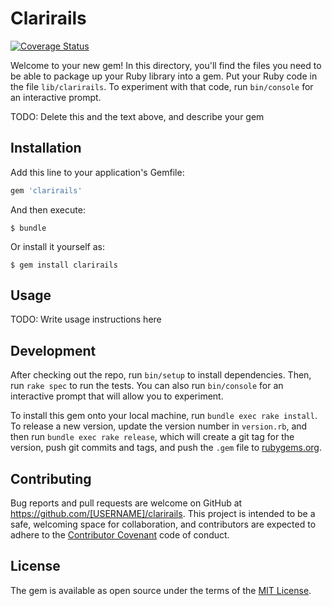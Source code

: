 # Clarirails
[![Coverage Status](https://coveralls.io/repos/github/Decoydoll/clarirails/badge.svg?branch=master)](https://coveralls.io/github/Decoydoll/clarirails?branch=master)

Welcome to your new gem! In this directory, you'll find the files you need to be able to package up your Ruby library into a gem. Put your Ruby code in the file `lib/clarirails`. To experiment with that code, run `bin/console` for an interactive prompt.

TODO: Delete this and the text above, and describe your gem

## Installation

Add this line to your application's Gemfile:

```ruby
gem 'clarirails'
```

And then execute:

    $ bundle

Or install it yourself as:

    $ gem install clarirails

## Usage

TODO: Write usage instructions here

## Development

After checking out the repo, run `bin/setup` to install dependencies. Then, run `rake spec` to run the tests. You can also run `bin/console` for an interactive prompt that will allow you to experiment.

To install this gem onto your local machine, run `bundle exec rake install`. To release a new version, update the version number in `version.rb`, and then run `bundle exec rake release`, which will create a git tag for the version, push git commits and tags, and push the `.gem` file to [rubygems.org](https://rubygems.org).

## Contributing

Bug reports and pull requests are welcome on GitHub at https://github.com/[USERNAME]/clarirails. This project is intended to be a safe, welcoming space for collaboration, and contributors are expected to adhere to the [Contributor Covenant](http://contributor-covenant.org) code of conduct.


## License

The gem is available as open source under the terms of the [MIT License](http://opensource.org/licenses/MIT).
